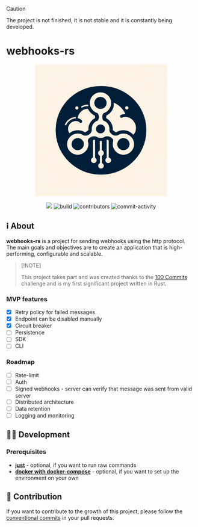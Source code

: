 > [!CAUTION]
> The project is not finished, it is not stable and it is constantly being developed.

# webhooks-rs

<div align="center">
    <img src="assets/logo.jpeg" width="350">
</div>

<p align="center">
    <a href="https://codecov.io/gh/manhunto/webhooks-rs"><img src="https://codecov.io/gh/manhunto/webhooks-rs/graph/badge.svg?token=C10FE6520S"/></a>
    <img src="https://github.com/manhunto/webhooks-rs/actions/workflows/rust.yml/badge.svg?branch=master" alt="build"/>
    <img src="https://img.shields.io/github/contributors/manhunto/webhooks-rs" alt="contributors"/>
    <img src="https://img.shields.io/github/commit-activity/m/manhunto/webhooks-rs" alt="commit-activity"/>

</p>

## ℹ️ About

**webhooks-rs** is a project for sending webhooks using the http protocol. The main goals and objectives are to create
an application that is high-performing, configurable and scalable.

>
> \[!NOTE]
>
> This project takes part and was created thanks to the [100 Commits](https://100commitow.pl/) challenge and is my first
> significant project written in Rust.

### MVP features

- [x] Retry policy for failed messages
- [x] Endpoint can be disabled manually
- [x] Circuit breaker
- [ ] Persistence
- [ ] SDK
- [ ] CLI

### Roadmap

- [ ] Rate-limit
- [ ] Auth
- [ ] Signed webhooks - server can verify that message was sent from valid server
- [ ] Distributed architecture
- [ ] Data retention
- [ ] Logging and monitoring

## 👨‍💻 Development

### Prerequisites

- **[just](https://github.com/casey/just)** - optional, if you want to run raw commands
- **[docker with docker-compose](https://www.docker.com/products/docker-desktop/)** - optional, if you want to set up
  the environment on your own

## 🤝 Contribution

If you want to contribute to the growth of this project, please follow
the [conventional commits](https://www.conventionalcommits.org/) in your pull requests.
